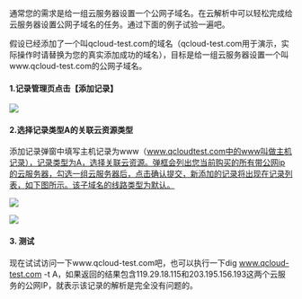 通常您的需求是给一组云服务器设置一个公网子域名。在云解析中可以轻松完成给云服务器设置公网子域名的任务。通过下面的例子试验一遍吧。

假设已经添加了一个叫qcloud-test.com的域名（qcloud-test.com用于演示，实际操作时请替换为您的真实添加成功的域名），目标是给一组云服务器设置一个叫www.qcloud-test.com的公网子域名。

#### 1.记录管理页点击【添加记录】
![](http://imgcache.tce.fsphere.cn/image/mc.qcloudimg.com/static/img/2105c247ebb21aa574da70c7b18c354d/1.png)


#### 2.选择记录类型A的关联云资源类型

添加记录弹窗中填写主机记录为www（www.qcloudtest.com中的www叫做主机记录），记录类型为A，选择关联云资源。弹框会列出您当前购买的所有带公网ip的云服务器，勾选一组云服务器后，点击确认提交，新添加的记录将出现在记录列表，如下图所示。该子域名的线路类型为默认。

![](http://imgcache.tce.fsphere.cn/image/mc.qcloudimg.com/static/img/00d30e17aa3350d15b4e517814d4eb3e/2.png)

![](http://imgcache.tce.fsphere.cn/image/mc.qcloudimg.com/static/img/06a8ec5299f22debed71a93b510d9e97/3.png)

#### 3. 测试
现在试试访问一下www.qcloud-test.com吧，也可以执行一下dig www.qcloud-test.com -t A，如果返回的结果包含119.29.18.115和203.195.156.193这两个云服务的公网IP，就表示该记录的解析是完全没有问题的。
